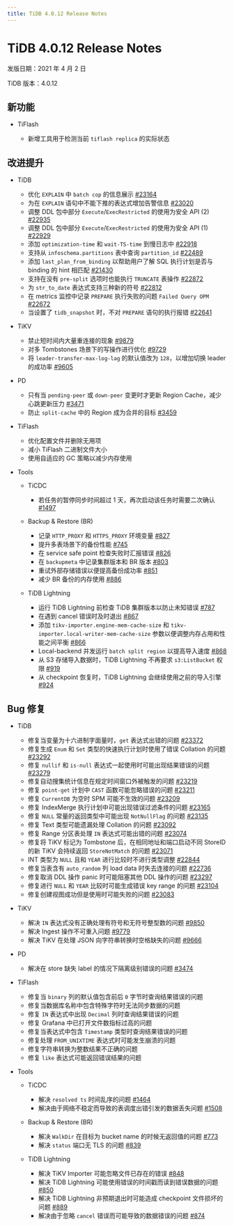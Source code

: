 ```yaml
---
title: TiDB 4.0.12 Release Notes
---
```


# TiDB 4.0.12 Release Notes

发版日期：2021 年 4 月 2 日

TiDB 版本：4.0.12

## 新功能

+ TiFlash

    - 新增工具用于检测当前 `tiflash replica` 的实际状态

## 改进提升

+ TiDB

    - 优化 `EXPLAIN` 中 `batch cop` 的信息展示 [#23164](https://github.com/pingcap/tidb/pull/23164)
    - 为在 `EXPLAIN` 语句中不能下推的表达式增加告警信息 [#23020](https://github.com/pingcap/tidb/pull/23020)
    - 调整 DDL 包中部分 `Execute`/`ExecRestricted` 的使用为安全 API (2) [#22935](https://github.com/pingcap/tidb/pull/22935)
    - 调整 DDL 包中部分 `Execute`/`ExecRestricted` 的使用为安全 API (1) [#22929](https://github.com/pingcap/tidb/pull/22929)
    - 添加 `optimization-time` 和 `wait-TS-time` 到慢日志中 [#22918](https://github.com/pingcap/tidb/pull/22918)
    - 支持从 `infoschema.partitions` 表中查询 `partition_id` [#22489](https://github.com/pingcap/tidb/pull/22489)
    - 添加 `last_plan_from_binding` 以帮助用户了解 SQL 执行计划是否与 binding 的 hint 相匹配 [#21430](https://github.com/pingcap/tidb/pull/21430)
    - 支持在没有 `pre-split` 选项时也能执行 `TRUNCATE` 表操作 [#22872](https://github.com/pingcap/tidb/pull/22872)
    - 为 `str_to_date` 表达式支持三种新的符号 [#22812](https://github.com/pingcap/tidb/pull/22812)
    - 在 metrics 监控中记录 `PREPARE` 执行失败的问题 `Failed Query OPM` [#22672](https://github.com/pingcap/tidb/pull/22672)
    - 当设置了 `tidb_snapshot` 时，不对 `PREPARE` 语句的执行报错 [#22641](https://github.com/pingcap/tidb/pull/22641)

+ TiKV

    - 禁止短时间内大量重连接的现象 [#9879](https://github.com/tikv/tikv/pull/9879)
    - 对多 Tombstones 场景下的写操作进行优化 [#9729](https://github.com/tikv/tikv/pull/9729)
    - 将 `leader-transfer-max-log-lag` 的默认值改为 `128`，以增加切换 leader 的成功率 [#9605](https://github.com/tikv/tikv/pull/9605)

+ PD

    - 只有当 `pending-peer` 或 `down-peer` 变更时才更新 Region Cache，减少心跳更新压力 [#3471](https://github.com/pingcap/pd/pull/3471)
    - 防止 `split-cache` 中的 Region 成为合并的目标 [#3459](https://github.com/pingcap/pd/pull/3459)

+ TiFlash

    - 优化配置文件并删除无用项
    - 减小 TiFlash 二进制文件大小
    - 使用自适应的 GC 策略以减少内存使用

+ Tools

    + TiCDC

        - 若任务的暂停同步时间超过 1 天，再次启动该任务时需要二次确认 [#1497](https://github.com/pingcap/ticdc/pull/1497)

    + Backup & Restore (BR)

        - 记录 `HTTP_PROXY` 和 `HTTPS_PROXY` 环境变量 [#827](https://github.com/pingcap/br/pull/827)
        - 提升多表场景下的备份性能 [#745](https://github.com/pingcap/br/pull/745)
        - 在 service safe point 检查失败时汇报错误 [#826](https://github.com/pingcap/br/pull/826)
        - 在 `backupmeta` 中记录集群版本和 BR 版本 [#803](https://github.com/pingcap/br/pull/803)
        - 重试外部存储错误以便提高备份成功率 [#851](https://github.com/pingcap/br/pull/851)
        - 减少 BR 备份的内存使用 [#886](https://github.com/pingcap/br/pull/886)

    + TiDB Lightning

        - 运行 TiDB Lightning 前检查 TiDB 集群版本以防止未知错误 [#787](https://github.com/pingcap/br/pull/787)
        - 在遇到 cancel 错误时及时退出 [#867](https://github.com/pingcap/br/pull/867)
        - 添加 `tikv-importer.engine-mem-cache-size` 和 `tikv-importer.local-writer-mem-cache-size` 参数以便调整内存占用和性能之间平衡 [#866](https://github.com/pingcap/br/pull/866)
        - Local-backend 并发运行 `batch split region` 以提高导入速度 [#868](https://github.com/pingcap/br/pull/868)
        - 从 S3 存储导入数据时，TiDB Lightning 不再要求 `s3:ListBucket` 权限 [#919](https://github.com/pingcap/br/pull/919)
        - 从 checkpoint 恢复时，TiDB Lightning 会继续使用之前的导入引擎 [#924](https://github.com/pingcap/br/pull/924)

## Bug 修复

+ TiDB

    - 修复当变量为十六进制字面量时，`get` 表达式出错的问题 [#23372](https://github.com/pingcap/tidb/pull/23372)
    - 修复生成 `Enum` 和 `Set` 类型的快速执行计划时使用了错误 Collation 的问题 [#23292](https://github.com/pingcap/tidb/pull/23292)
    - 修复 `nullif` 和 `is-null` 表达式一起使用时可能出现结果错误的问题 [#23279](https://github.com/pingcap/tidb/pull/23279)
    - 修复自动搜集统计信息在规定时间窗口外被触发的问题 [#23219](https://github.com/pingcap/tidb/pull/23219)
    - 修复 `point-get` 计划中 `CAST` 函数可能忽略错误的问题 [#23211](https://github.com/pingcap/tidb/pull/23211)
    - 修复 `CurrentDB` 为空时 SPM 可能不生效的问题 [#23209](https://github.com/pingcap/tidb/pull/23209)
    - 修复 IndexMerge 执行计划中可能出现错误过滤条件的问题 [#23165](https://github.com/pingcap/tidb/pull/23165)
    - 修复 `NULL` 常量的返回类型中可能出现 `NotNullFlag` 的问题 [#23135](https://github.com/pingcap/tidb/pull/23135)
    - 修复 Text 类型可能遗漏处理 Collation 的问题 [#23092](https://github.com/pingcap/tidb/pull/23092)
    - 修复 Range 分区表处理 `IN` 表达式可能出错的问题 [#23074](https://github.com/pingcap/tidb/pull/23074)
    - 修复将 TiKV 标记为 Tombstone 后，在相同地址和端口启动不同 StoreID 的新 TiKV 会持续返回 `StoreNotMatch` 的问题 [#23071](https://github.com/pingcap/tidb/pull/23071)
    - INT 类型为 `NULL` 且和 `YEAR` 进行比较时不进行类型调整 [#22844](https://github.com/pingcap/tidb/pull/22844)
    - 修复当表含有 `auto_random` 列 load data 时失去连接的问题 [#22736](https://github.com/pingcap/tidb/pull/22736)
    - 修复取消 DDL 操作 panic 时可能阻塞其他 DDL 操作的问题 [#23297](https://github.com/pingcap/tidb/pull/23297)
    - 修复进行 `NULL` 和 `YEAR` 比较时可能生成错误 key range 的问题 [#23104](https://github.com/pingcap/tidb/pull/23104)
    - 修复创建视图成功但是使用时可能失败的问题 [#23083](https://github.com/pingcap/tidb/pull/23083)

+ TiKV

    - 解决 `IN` 表达式没有正确处理有符号和无符号整型数的问题 [#9850](https://github.com/tikv/tikv/pull/9850)
    - 解决 Ingest 操作不可重入问题 [#9779](https://github.com/tikv/tikv/pull/9779)
    - 解决 TiKV 在处理 JSON 向字符串转换时空格缺失的问题 [#9666](https://github.com/tikv/tikv/pull/9666)

+ PD

    - 解决在 store 缺失 label 的情况下隔离级别错误的问题 [#3474](https://github.com/pingcap/pd/pull/3474)

+ TiFlash

    - 修复当 `binary` 列的默认值包含前后 `0` 字节时查询结果错误的问题
    - 修复当数据库名称中包含特殊字符时无法同步数据的问题
    - 修复 `IN` 表达式中出现 `Decimal` 列时查询结果错误的问题
    - 修复 Grafana 中已打开文件数指标过高的问题
    - 修复当表达式中包含 `Timestamp` 类型时查询结果错误的问题
    - 修复处理 `FROM_UNIXTIME` 表达式时可能发生崩溃的问题
    - 修复字符串转换为整数结果不正确的问题
    - 修复 `like` 表达式可能返回错误结果的问题

+ Tools

    + TiCDC

        - 解决 `resolved ts` 时间乱序的问题 [#1464](https://github.com/pingcap/ticdc/pull/1464)
        - 解决由于网络不稳定而导致的表调度出错引发的数据丢失问题 [#1508](https://github.com/pingcap/ticdc/pull/1508)

    + Backup & Restore (BR)

        - 解决 `WalkDir` 在目标为 bucket name 的时候无返回值的问题 [#773](https://github.com/pingcap/br/pull/773)
        - 解决 `status` 端口无 TLS 的问题 [#839](https://github.com/pingcap/br/pull/839)

    + TiDB Lightning

        - 解决 TiKV Importer 可能忽略文件已存在的错误 [#848](https://github.com/pingcap/br/pull/848)
        - 解决 TiDB Lightning 可能使用错误的时间戳而读到错误数据的问题 [#850](https://github.com/pingcap/br/pull/850)
        - 解决 TiDB Lightning 非预期退出时可能造成 checkpoint 文件损坏的问题 [#889](https://github.com/pingcap/br/pull/889)
        - 解决由于忽略 `cancel` 错误而可能导致的数据错误的问题 [#874](https://github.com/pingcap/br/pull/874)
